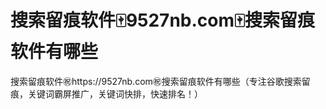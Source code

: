 # 搜索留痕软件🀄️9527nb.com🀄️搜索留痕软件有哪些

搜索留痕软件㊗️https://9527nb.com㊗️搜索留痕软件有哪些（专注谷歌搜索留痕，关键词霸屏推广，关键词快排，快速排名！）